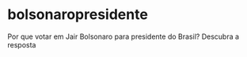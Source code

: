 # bolsonaropresidente
Por que votar em Jair Bolsonaro para presidente do Brasil? Descubra a resposta
